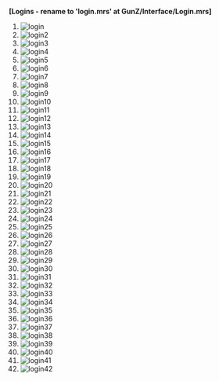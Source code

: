 <b>[Logins - rename to 'login.mrs' at GunZ/Interface/Login.mrs]</b>
1. ![login](https://i.imgur.com/tokLnQN.jpg)<br>
2. ![login2](https://i.imgur.com/ECJz9rD.jpg)<br>
3. ![login3](https://i.imgur.com/nWM2nXQ.jpg)<br>
4. ![login4](https://i.imgur.com/oQZ34zo.jpg)<br>
5. ![login5](https://i.imgur.com/lRzRdA7.jpg)<br>
6. ![login6](https://i.imgur.com/76SOsap.jpg)<br>
7. ![login7](https://i.imgur.com/sFWxzHU.jpg)<br>
8. ![login8](https://i.imgur.com/wDy1opF.png)<br>
9. ![login9](https://i.imgur.com/5R9iq1C.png)<br>
10. ![login10](https://i.imgur.com/7p58XDz.png)<br>
11. ![login11](https://i.imgur.com/7YenWHm.png)<br>
12. ![login12](https://i.imgur.com/VXf0EiW.png) <br>
13. ![login13](https://i.imgur.com/zM2BssW.png) <br>
14. ![login14](https://i.imgur.com/STBlFYk.png) <br>
15. ![login15](https://raw.githubusercontent.com/WhyWolfie/GunZ-The-Duel/master/login/login15.jpg) <br>
16. ![login16](https://raw.githubusercontent.com/WhyWolfie/GunZ-The-Duel/master/login/login16.jpg) <br>
17. ![login17](https://raw.githubusercontent.com/WhyWolfie/GunZ-The-Duel/master/login/login17.png) <br>
18. ![login18](https://raw.githubusercontent.com/WhyWolfie/GunZ-The-Duel/master/login/login18.png) <br>
19. ![login19](https://raw.githubusercontent.com/WhyWolfie/GunZ-The-Duel/master/login/login19.png) <br>
20. ![login20](https://raw.githubusercontent.com/WhyWolfie/GunZ-The-Duel/master/login/login20.png) <br>
21. ![login21](https://raw.githubusercontent.com/WhyWolfie/GunZ-The-Duel/master/login/login21.png) <br>
22. ![login22](https://raw.githubusercontent.com/WhyWolfie/GunZ-The-Duel/master/login/login22.png) <br>
23. ![login23](https://raw.githubusercontent.com/WhyWolfie/GunZ-The-Duel/master/login/login23.png) <br>
24. ![login24](https://raw.githubusercontent.com/WhyWolfie/GunZ-The-Duel/master/login/login24.png) <br>
25. ![login25](https://raw.githubusercontent.com/WhyWolfie/GunZ-The-Duel/master/login/login25.png) <br>
26. ![login26](https://raw.githubusercontent.com/WhyWolfie/GunZ-The-Duel/master/login/login26.png) <br>
27. ![login27](https://raw.githubusercontent.com/WhyWolfie/GunZ-The-Duel/master/login/login27.png) <br>
28. ![login28](https://raw.githubusercontent.com/WhyWolfie/GunZ-The-Duel/master/login/login28.png) <br>
29. ![login29](https://raw.githubusercontent.com/WhyWolfie/GunZ-The-Duel/master/login/login29.png) <br>
30. ![login30](https://raw.githubusercontent.com/WhyWolfie/GunZ-The-Duel/master/login/login30.png) <br>
31. ![login31](https://raw.githubusercontent.com/WhyWolfie/GunZ-The-Duel/master/login/login31.png) <br>
32. ![login32](https://raw.githubusercontent.com/WhyWolfie/GunZ-The-Duel/master/login/login32.png) <br>
33. ![login33](https://raw.githubusercontent.com/WhyWolfie/GunZ-The-Duel/master/login/login33.png) <br>
34. ![login34](https://raw.githubusercontent.com/WhyWolfie/GunZ-The-Duel/master/login/login34.png) <br>
35. ![login35](https://raw.githubusercontent.com/WhyWolfie/GunZ-The-Duel/master/login/login35.png) <br>
36. ![login36](https://raw.githubusercontent.com/WhyWolfie/GunZ-The-Duel/master/login/login36.png) <br>
37. ![login37](https://raw.githubusercontent.com/WhyWolfie/GunZ-The-Duel/master/login/login37.png) <br>
38. ![login38](https://raw.githubusercontent.com/WhyWolfie/GunZ-The-Duel/master/login/login38.png) <br>
39. ![login39](https://raw.githubusercontent.com/WhyWolfie/GunZ-The-Duel/master/login/login39.png) <br>
40. ![login40](https://raw.githubusercontent.com/WhyWolfie/GunZ-The-Duel/master/login/login40.png) <br>
41. ![login41](https://raw.githubusercontent.com/WhyWolfie/GunZ-The-Duel/master/login/login41.png) <br>
42. ![login42](https://raw.githubusercontent.com/WhyWolfie/GunZ-The-Duel/master/login/login42.png) <br>









